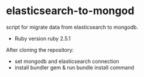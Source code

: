 # elasticsearch-to-mongod

script for migrate data from elasticsearch to mongodb.

* Ruby version ruby 2.5.1

After cloning the repository:
* set mongodb and elasticsearch connection
* install bundler gem & run bundle install command
